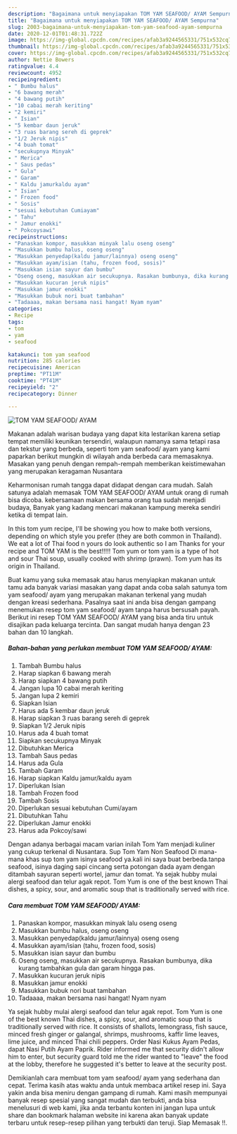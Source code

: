 ```yaml
---
description: "Bagaimana untuk menyiapakan TOM YAM SEAFOOD/ AYAM Sempurna"
title: "Bagaimana untuk menyiapakan TOM YAM SEAFOOD/ AYAM Sempurna"
slug: 2003-bagaimana-untuk-menyiapakan-tom-yam-seafood-ayam-sempurna
date: 2020-12-01T01:48:31.722Z
image: https://img-global.cpcdn.com/recipes/afab3a9244565331/751x532cq70/tom-yam-seafood-ayam-foto-resep-utama.jpg
thumbnail: https://img-global.cpcdn.com/recipes/afab3a9244565331/751x532cq70/tom-yam-seafood-ayam-foto-resep-utama.jpg
cover: https://img-global.cpcdn.com/recipes/afab3a9244565331/751x532cq70/tom-yam-seafood-ayam-foto-resep-utama.jpg
author: Nettie Bowers
ratingvalue: 4.4
reviewcount: 4952
recipeingredient:
- " Bumbu halus"
- "6 bawang merah"
- "4 bawang putih"
- "10 cabai merah keriting"
- "2 kemiri"
- " Isian"
- "5 kembar daun jeruk"
- "3 ruas barang sereh di geprek"
- "1/2 Jeruk nipis"
- "4 buah tomat"
- "secukupnya Minyak"
- " Merica"
- " Saus pedas"
- " Gula"
- " Garam"
- " Kaldu jamurkaldu ayam"
- " Isian"
- " Frozen food"
- " Sosis"
- "sesuai kebutuhan Cumiayam"
- " Tahu"
- " Jamur enokki"
- " Pokcoysawi"
recipeinstructions:
- "Panaskan kompor, masukkan minyak lalu oseng oseng"
- "Masukkan bumbu halus, oseng oseng"
- "Masukkan penyedap(kaldu jamur/lainnya) oseng oseng"
- "Masukkan ayam/isian (tahu, frozen food, sosis)"
- "Masukkan isian sayur dan bumbu"
- "Oseng oseng, masukkan air secukupnya. Rasakan bumbunya, dika kurang tambahkan gula dan garam hingga pas."
- "Masukkan kucuran jeruk nipis"
- "Masukkan jamur enokki"
- "Masukkan bubuk nori buat tambahan"
- "Tadaaaa, makan bersama nasi hangat! Nyam nyam"
categories:
- Recipe
tags:
- tom
- yam
- seafood

katakunci: tom yam seafood 
nutrition: 285 calories
recipecuisine: American
preptime: "PT11M"
cooktime: "PT41M"
recipeyield: "2"
recipecategory: Dinner

---
```



![TOM YAM SEAFOOD/ AYAM](https://img-global.cpcdn.com/recipes/afab3a9244565331/751x532cq70/tom-yam-seafood-ayam-foto-resep-utama.jpg)

Makanan adalah warisan budaya yang dapat kita lestarikan karena setiap tempat memiliki keunikan tersendiri, walaupun namanya sama tetapi rasa dan tekstur yang berbeda, seperti tom yam seafood/ ayam yang kami paparkan berikut mungkin di wilayah anda berbeda cara memasaknya. Masakan yang penuh dengan rempah-rempah memberikan keistimewahan yang merupakan keragaman Nusantara

Keharmonisan rumah tangga dapat didapat dengan cara mudah. Salah satunya adalah memasak TOM YAM SEAFOOD/ AYAM untuk orang di rumah bisa dicoba. kebersamaan makan bersama orang tua sudah menjadi budaya, Banyak yang kadang mencari makanan kampung mereka sendiri ketika di tempat lain.

In this tom yum recipe, I&#39;ll be showing you how to make both versions, depending on which style you prefer (they are both common in Thailand). We eat a lot of Thai food n yours do look authentic so I am Thanks for your recipe and TOM YAM is the best!!!!! Tom yum or tom yam is a type of hot and sour Thai soup, usually cooked with shrimp (prawn). Tom yum has its origin in Thailand.

Buat kamu yang suka memasak atau harus menyiapkan makanan untuk tamu ada banyak variasi masakan yang dapat anda coba salah satunya tom yam seafood/ ayam yang merupakan makanan terkenal yang mudah dengan kreasi sederhana. Pasalnya saat ini anda bisa dengan gampang menemukan resep tom yam seafood/ ayam tanpa harus bersusah payah.
Berikut ini resep TOM YAM SEAFOOD/ AYAM yang bisa anda tiru untuk disajikan pada keluarga tercinta. Dan sangat mudah hanya dengan 23 bahan dan 10 langkah.


<!--inarticleads1-->

##### Bahan-bahan yang perlukan membuat TOM YAM SEAFOOD/ AYAM:

1. Tambah  Bumbu halus
1. Harap siapkan 6 bawang merah
1. Harap siapkan 4 bawang putih
1. Jangan lupa 10 cabai merah keriting
1. Jangan lupa 2 kemiri
1. Siapkan  Isian
1. Harus ada 5 kembar daun jeruk
1. Harap siapkan 3 ruas barang sereh di geprek
1. Siapkan 1/2 Jeruk nipis
1. Harus ada 4 buah tomat
1. Siapkan secukupnya Minyak
1. Dibutuhkan  Merica
1. Tambah  Saus pedas
1. Harus ada  Gula
1. Tambah  Garam
1. Harap siapkan  Kaldu jamur/kaldu ayam
1. Diperlukan  Isian
1. Tambah  Frozen food
1. Tambah  Sosis
1. Diperlukan sesuai kebutuhan Cumi/ayam
1. Dibutuhkan  Tahu
1. Diperlukan  Jamur enokki
1. Harus ada  Pokcoy/sawi


Dengan adanya berbagai macam varian inilah Tom Yam menjadi kuliner yang cukup terkenal di Nusantara. Sup Tom Yam Non Seafood Di mana-mana khas sup tom yam isinya seafood ya.kali ini saya buat berbeda.tanpa seafood, isinya daging sapi cincang serta potongan dada ayam dengan ditambah sayuran seperti wortel, jamur dan tomat. Ya sejak hubby mulai alergi seafood dan telur agak repot. Tom Yum is one of the best known Thai dishes, a spicy, sour, and aromatic soup that is traditionally served with rice. 

<!--inarticleads2-->

##### Cara membuat  TOM YAM SEAFOOD/ AYAM:

1. Panaskan kompor, masukkan minyak lalu oseng oseng
1. Masukkan bumbu halus, oseng oseng
1. Masukkan penyedap(kaldu jamur/lainnya) oseng oseng
1. Masukkan ayam/isian (tahu, frozen food, sosis)
1. Masukkan isian sayur dan bumbu
1. Oseng oseng, masukkan air secukupnya. Rasakan bumbunya, dika kurang tambahkan gula dan garam hingga pas.
1. Masukkan kucuran jeruk nipis
1. Masukkan jamur enokki
1. Masukkan bubuk nori buat tambahan
1. Tadaaaa, makan bersama nasi hangat! Nyam nyam


Ya sejak hubby mulai alergi seafood dan telur agak repot. Tom Yum is one of the best known Thai dishes, a spicy, sour, and aromatic soup that is traditionally served with rice. It consists of shallots, lemongrass, fish sauce, minced fresh ginger or galangal, shrimps, mushrooms, kaffir lime leaves, lime juice, and minced Thai chili peppers. Order Nasi Kukus Ayam Pedas, dapat Nasi Putih Ayam Paprik. Rider informed me that security didn&#39;t allow him to enter, but security guard told me the rider wanted to &#34;leave&#34; the food at the lobby, therefore he suggested it&#39;s better to leave at the security post. 

Demikianlah cara membuat tom yam seafood/ ayam yang sederhana dan cepat. Terima kasih atas waktu anda untuk membaca artikel resep ini. Saya yakin anda bisa meniru dengan gampang di rumah. Kami masih mempunyai banyak resep spesial yang sangat mudah dan terbukti, anda bisa menelusuri di web kami, jika anda terbantu konten ini jangan lupa untuk share dan bookmark halaman website ini karena akan banyak update terbaru untuk resep-resep pilihan yang terbukti dan teruji. Siap Memasak !!. 
